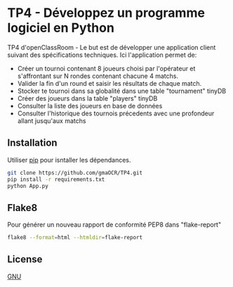 # TP4 - Développez un programme logiciel en Python
TP4 d'openClassRoom - Le but est de développer une application client suivant des spécifications techniques.
Ici l'application permet de:
- Créer un tournoi contenant 8 joueurs choisi par l'opérateur et s'affrontant sur N rondes contenant chacune 4 matchs.
- Valider la fin d'un round et saisir les résultats de chaque match.
- Stocker te tournoi dans sa globalité dans une table "tournament" tinyDB
- Créer des joueurs dans la table "players" tinyDB
- Consulter la liste des joueurs en base de données
- Consulter l'historique des tournois précedents avec une profondeur allant jusqu'aux matchs


## Installation

Utiliser [pip](https://pip.pypa.io/en/stable/) pour isntaller les dépendances.

```bash
git clone https://github.com/gmaOCR/TP4.git
pip install -r requirements.txt
python App.py

```
## Flake8
Pour générer un nouveau rapport de conformité PEP8 dans "flake-report"
```bash
flake8 --format=html --htmldir=flake-report
```
## License
[GNU](https://choosealicense.com/licenses/gpl-2.0/)